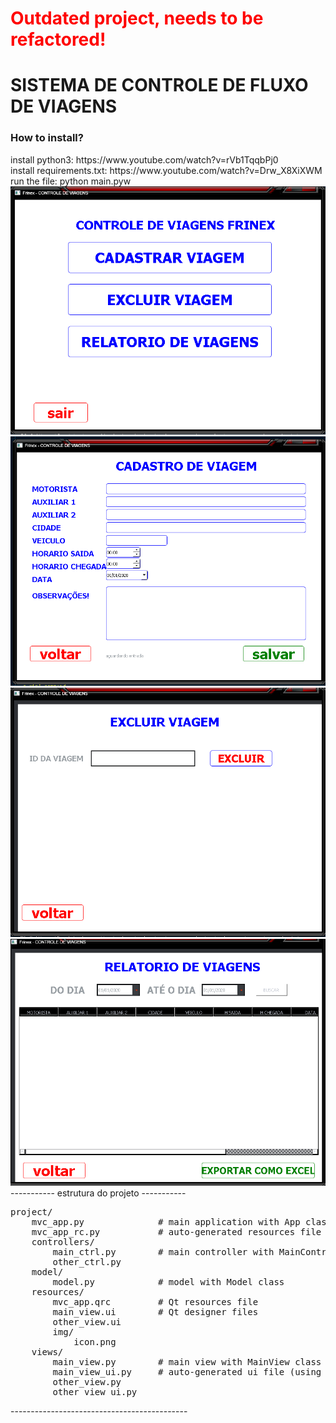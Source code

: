 # <p style="color:red;">Outdated project, needs to be refactored!</p>

<h1> SISTEMA DE CONTROLE DE FLUXO DE VIAGENS </h1>



<h3>How to install?</h3>
install python3: https://www.youtube.com/watch?v=rVb1TqqbPj0
<br>
install requirements.txt: https://www.youtube.com/watch?v=Drw_X8XiXWM
<br>
run the file: python main.pyw
<br>
<img src="https://raw.githubusercontent.com/WalterSilva5/controle-de-viagens/master/img/project.png">
<br>
<img src="https://raw.githubusercontent.com/WalterSilva5/controle-de-viagens/master/img/project-1.png">
<br>
<img src="https://raw.githubusercontent.com/WalterSilva5/controle-de-viagens/master/img/project-2.png">
<br>
<img src="https://raw.githubusercontent.com/WalterSilva5/controle-de-viagens/master/img/project-3.png">
<br>
----------- estrutura do projeto -----------
<pre>
project/
    mvc_app.py              # main application with App class
    mvc_app_rc.py           # auto-generated resources file (using pyrcc.exe or equivalent)
    controllers/
        main_ctrl.py        # main controller with MainController class
        other_ctrl.py
    model/
        model.py            # model with Model class
    resources/
        mvc_app.qrc         # Qt resources file
        main_view.ui        # Qt designer files
        other_view.ui
        img/
            icon.png
    views/
        main_view.py        # main view with MainView class
        main_view_ui.py     # auto-generated ui file (using pyuic.exe or equivalent)
        other_view.py
        other_view_ui.py
</pre>
--------------------------------------------

